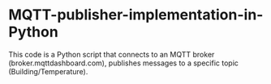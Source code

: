 # MQTT-publisher-implementation-in-Python
This code is a Python script that connects to an MQTT broker (broker.mqttdashboard.com), publishes messages to a specific topic (Building/Temperature).
